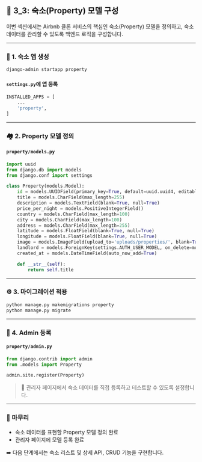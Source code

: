 ## 🏡 3_3: 숙소(Property) 모델 구성

이번 섹션에서는 Airbnb 클론 서비스의 핵심인 숙소(Property) 모델을 정의하고, 숙소 데이터를 관리할 수 있도록 백엔드 로직을 구성합니다.

---

### 🧱 1. 숙소 앱 생성

```bash
django-admin startapp property
```

#### `settings.py`에 앱 등록

```python
INSTALLED_APPS = [
    ...
    'property',
]
```

---

### 🏘️ 2. Property 모델 정의

#### `property/models.py`

```python
import uuid
from django.db import models
from django.conf import settings

class Property(models.Model):
    id = models.UUIDField(primary_key=True, default=uuid.uuid4, editable=False)
    title = models.CharField(max_length=255)
    description = models.TextField(blank=True, null=True)
    price_per_night = models.PositiveIntegerField()
    country = models.CharField(max_length=100)
    city = models.CharField(max_length=100)
    address = models.CharField(max_length=255)
    latitude = models.FloatField(blank=True, null=True)
    longitude = models.FloatField(blank=True, null=True)
    image = models.ImageField(upload_to='uploads/properties/', blank=True, null=True)
    landlord = models.ForeignKey(settings.AUTH_USER_MODEL, on_delete=models.CASCADE, related_name='properties')
    created_at = models.DateTimeField(auto_now_add=True)

    def __str__(self):
        return self.title
```

---

### ⚙️ 3. 마이그레이션 적용

```bash
python manage.py makemigrations property
python manage.py migrate
```

---

### 🧪 4. Admin 등록

#### `property/admin.py`

```python
from django.contrib import admin
from .models import Property

admin.site.register(Property)
```

> 📝 관리자 페이지에서 숙소 데이터를 직접 등록하고 테스트할 수 있도록 설정합니다.

---

### 🧹 마무리

- 숙소 데이터를 표현할 Property 모델 정의 완료
- 관리자 페이지에 모델 등록 완료

➡️ 다음 단계에서는 숙소 리스트 및 상세 API, CRUD 기능을 구현합니다.

